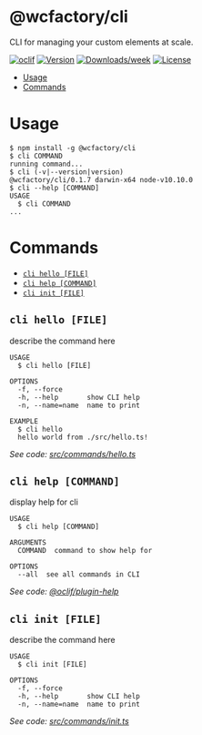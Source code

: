 @wcfactory/cli
==============

CLI for managing your custom elements at scale.

[![oclif](https://img.shields.io/badge/cli-oclif-brightgreen.svg)](https://oclif.io)
[![Version](https://img.shields.io/npm/v/@wcfactory/cli.svg)](https://npmjs.org/package/@wcfactory/cli)
[![Downloads/week](https://img.shields.io/npm/dw/@wcfactory/cli.svg)](https://npmjs.org/package/@wcfactory/cli)
[![License](https://img.shields.io/npm/l/@wcfactory/cli.svg)](https://github.com/elmsln/wcfactory/blob/master/package.json)

<!-- toc -->
* [Usage](#usage)
* [Commands](#commands)
<!-- tocstop -->
# Usage
<!-- usage -->
```sh-session
$ npm install -g @wcfactory/cli
$ cli COMMAND
running command...
$ cli (-v|--version|version)
@wcfactory/cli/0.1.7 darwin-x64 node-v10.10.0
$ cli --help [COMMAND]
USAGE
  $ cli COMMAND
...
```
<!-- usagestop -->
# Commands
<!-- commands -->
* [`cli hello [FILE]`](#cli-hello-file)
* [`cli help [COMMAND]`](#cli-help-command)
* [`cli init [FILE]`](#cli-init-file)

## `cli hello [FILE]`

describe the command here

```
USAGE
  $ cli hello [FILE]

OPTIONS
  -f, --force
  -h, --help       show CLI help
  -n, --name=name  name to print

EXAMPLE
  $ cli hello
  hello world from ./src/hello.ts!
```

_See code: [src/commands/hello.ts](https://github.com/elmsln/wcfactory/blob/v0.1.7/src/commands/hello.ts)_

## `cli help [COMMAND]`

display help for cli

```
USAGE
  $ cli help [COMMAND]

ARGUMENTS
  COMMAND  command to show help for

OPTIONS
  --all  see all commands in CLI
```

_See code: [@oclif/plugin-help](https://github.com/oclif/plugin-help/blob/v2.1.2/src/commands/help.ts)_

## `cli init [FILE]`

describe the command here

```
USAGE
  $ cli init [FILE]

OPTIONS
  -f, --force
  -h, --help       show CLI help
  -n, --name=name  name to print
```

_See code: [src/commands/init.ts](https://github.com/elmsln/wcfactory/blob/v0.1.7/src/commands/init.ts)_
<!-- commandsstop -->
